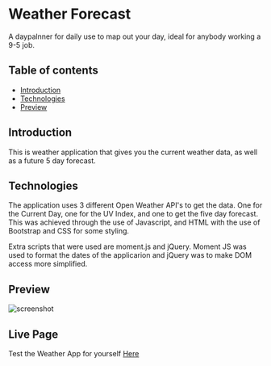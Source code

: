 # Weather Forecast
A daypalnner for daily use to map out your day, ideal for anybody working a 9-5 job.

## Table of contents
* [Introduction](#Introduction)
* [Technologies](#Technologies)
* [Preview](#Preview)

## Introduction ##
This is weather application that gives you the current weather data, as well as a future 5 day forecast.

## Technologies ##
The application uses 3 different Open Weather API's to get the data. One for the Current Day, one for the UV Index, and one to get the five day forecast. This was achieved through the use of Javascript, and HTML with the use of Bootstrap and CSS for some styling.

Extra scripts that were used are moment.js and jQuery. Moment JS was used to format the dates of the applicarion and jQuery was to make DOM access more simplified.

## Preview ##
![screenshot](https://imgur.com/a/g27OTSm)


## Live Page ##
Test the Weather App for yourself [Here](https://caleb-best.github.io/weather-forecast/)